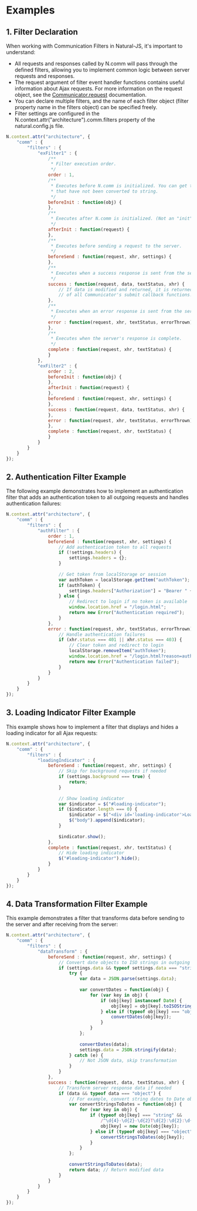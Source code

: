 # Examples

## 1. Filter Declaration

When working with Communication Filters in Natural-JS, it's important to understand:

- All requests and responses called by N.comm will pass through the defined filters, allowing you to implement common logic between server requests and responses.
- The request argument of filter event handler functions contains useful information about Ajax requests. For more information on the request object, see the [Communicator.request](communicator-request-overview.md) documentation.
- You can declare multiple filters, and the name of each filter object (filter property name in the filters object) can be specified freely.
- Filter settings are configured in the N.context.attr("architecture").comm.filters property of the natural.config.js file.

```javascript
N.context.attr("architecture", {
    "comm" : {
        "filters" : {
            "exFilter1" : {
                /**
                 * Filter execution order.
                 */
                order : 1,
                /**
                 * Executes before N.comm is initialized. You can get the parameters of original type 
                 * that have not been converted to string.
                 */
                beforeInit : function(obj) {
                },
                /**
                 * Executes after N.comm is initialized. (Not an "init" of N.cont.)
                 */
                afterInit : function(request) {
                },
                /**
                 * Executes before sending a request to the server.
                 */
                beforeSend : function(request, xhr, settings) {
                },
                /**
                 * Executes when a success response is sent from the server.
                 */
                success : function(request, data, textStatus, xhr) {
                    // If data is modified and returned, it is returned as the data argument value
                    // of all Communicator's submit callback functions.
                },
                /**
                 * Executes when an error response is sent from the server.
                 */
                error : function(request, xhr, textStatus, errorThrown) {
                },
                /**
                 * Executes when the server's response is complete.
                 */
                complete : function(request, xhr, textStatus) {
                }
            },
            "exFilter2" : {
                order : 2,
                beforeInit : function(obj) {
                },
                afterInit : function(request) {
                },
                beforeSend : function(request, xhr, settings) {
                },
                success : function(request, data, textStatus, xhr) {
                },
                error : function(request, xhr, textStatus, errorThrown) {
                },
                complete : function(request, xhr, textStatus) {
                }
            }
        }
    }
});
```

## 2. Authentication Filter Example

The following example demonstrates how to implement an authentication filter that adds an authentication token to all outgoing requests and handles authentication failures:

```javascript
N.context.attr("architecture", {
    "comm" : {
        "filters" : {
            "authFilter" : {
                order : 1,
                beforeSend : function(request, xhr, settings) {
                    // Add authentication token to all requests
                    if (!settings.headers) {
                        settings.headers = {};
                    }
                    
                    // Get token from localStorage or session
                    var authToken = localStorage.getItem("authToken");
                    if (authToken) {
                        settings.headers["Authorization"] = "Bearer " + authToken;
                    } else {
                        // Redirect to login if no token is available
                        window.location.href = "/login.html";
                        return new Error("Authentication required");
                    }
                },
                error : function(request, xhr, textStatus, errorThrown) {
                    // Handle authentication failures
                    if (xhr.status === 401 || xhr.status === 403) {
                        // Clear token and redirect to login
                        localStorage.removeItem("authToken");
                        window.location.href = "/login.html?reason=auth_failed";
                        return new Error("Authentication failed");
                    }
                }
            }
        }
    }
});
```

## 3. Loading Indicator Filter Example

This example shows how to implement a filter that displays and hides a loading indicator for all Ajax requests:

```javascript
N.context.attr("architecture", {
    "comm" : {
        "filters" : {
            "loadingIndicator" : {
                beforeSend : function(request, xhr, settings) {
                    // Skip for background requests if needed
                    if (settings.background === true) {
                        return;
                    }
                    
                    // Show loading indicator
                    var $indicator = $("#loading-indicator");
                    if ($indicator.length === 0) {
                        $indicator = $("<div id='loading-indicator'>Loading...</div>");
                        $("body").append($indicator);
                    }
                    
                    $indicator.show();
                },
                complete : function(request, xhr, textStatus) {
                    // Hide loading indicator
                    $("#loading-indicator").hide();
                }
            }
        }
    }
});
```

## 4. Data Transformation Filter Example

This example demonstrates a filter that transforms data before sending to the server and after receiving from the server:

```javascript
N.context.attr("architecture", {
    "comm" : {
        "filters" : {
            "dataTransform" : {
                beforeSend : function(request, xhr, settings) {
                    // Convert date objects to ISO strings in outgoing data
                    if (settings.data && typeof settings.data === "string") {
                        try {
                            var data = JSON.parse(settings.data);
                            
                            var convertDates = function(obj) {
                                for (var key in obj) {
                                    if (obj[key] instanceof Date) {
                                        obj[key] = obj[key].toISOString();
                                    } else if (typeof obj[key] === "object" && obj[key] !== null) {
                                        convertDates(obj[key]);
                                    }
                                }
                            };
                            
                            convertDates(data);
                            settings.data = JSON.stringify(data);
                        } catch (e) {
                            // Not JSON data, skip transformation
                        }
                    }
                },
                success : function(request, data, textStatus, xhr) {
                    // Transform server response data if needed
                    if (data && typeof data === "object") {
                        // For example, convert string dates to Date objects
                        var convertStringsToDates = function(obj) {
                            for (var key in obj) {
                                if (typeof obj[key] === "string" && 
                                    /^\d{4}-\d{2}-\d{2}T\d{2}:\d{2}:\d{2}/.test(obj[key])) {
                                    obj[key] = new Date(obj[key]);
                                } else if (typeof obj[key] === "object" && obj[key] !== null) {
                                    convertStringsToDates(obj[key]);
                                }
                            }
                        };
                        
                        convertStringsToDates(data);
                        return data; // Return modified data
                    }
                }
            }
        }
    }
});
```
